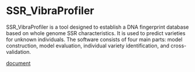 # SSR_VibraProfiler

SSR_VibraProfiler is a tool designed to establish a DNA fingerprint database based on whole genome SSR characteristics. It is used to predict varieties for unknown individuals. The software consists of four main parts: model construction, model evaluation, individual variety identification, and cross-validation.

[document](https://olcat35412.github.io/SSR_VibraProfiler/)



